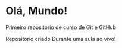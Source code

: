 # Olá, Mundo!
 Primeiro repositório de curso de Git e GitHub

 Repositorio criado Durante uma aula ao vivo!
